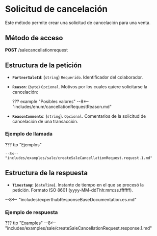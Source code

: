﻿# Solicitud de cancelación

Este método permite crear una solicitud de cancelación para una venta.

## Método de acceso

**POST** /salecancellationrequest

## Estructura de la petición

- **``PartnerSaleId``**: (``string``) ``Requerido``. Identificador del colaborador.
- **``Reason``**: (``byte``) ``Opcional``. Motivos por los cuales quiere solicitarse la cancelación:

    ??? example "Posibles valores"
        --8<-- "includes/enum/cancellationRequestReason.md"

- **``ReasonComments``**: (``string``). ``Opcional``. Comentarios de la solicitud de cancelación de una transacción.

### Ejemplo de llamada

??? tip "Ejemplos"

    --8<-- "includes/examples/sale/createSaleCancellationRequest.request.1.md"

## Estructura de la respuesta

- **``Timestamp``**: (``dateTime``). Instante de tiempo en el que se procesó la petición. Formato ISO 8601 (yyyy-MM-ddThh\:mm\:ss.fffffff).

--8<-- "includes/experthubResponseBaseDocumentation.es.md"

### Ejemplo de respuesta

??? tip "Examples"
    --8<-- "includes/examples/sale/createSaleCancellationRequest.response.1.md"